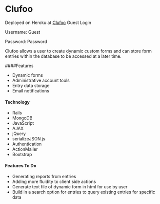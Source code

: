 Clufoo
======
Deployed on Heroku at [Clufoo](http://clufoo.com)
Guest Login

Username: Guest

Password: Password

Clufoo allows a user to create dynamic custom forms and can store form entries within the database to be accessed at a later time.

####Features
- Dynamic forms
- Administrative account tools
- Entry data storage
- Email notifications

#### Technology
- Rails
- MongoDB
- JavaScript
- AJAX
- jQuery
- serializeJSON.js
- Authentication
- ActionMailer
- Bootstrap

#### Features To Do
- Generating reports from entries
- Adding more fluidity to client side actions
- Generate text file of dynamic form in html for use by user
- Build in a search option for entries to query existing entries for specific data
